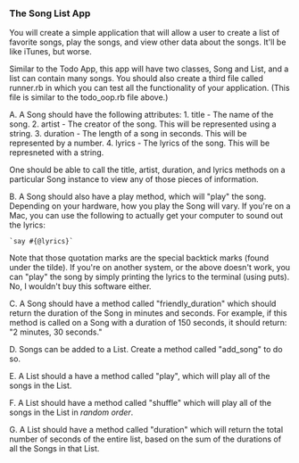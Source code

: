 ### The Song List App

You will create a simple application that will allow a user to create a list of favorite songs, play the songs, and view other data about the songs. It'll be like iTunes, but worse.

Similar to the Todo App, this app will have two classes, Song and List, and a list can contain many songs. You should also create a third file called runner.rb in which you can test all the functionality of your application. (This file is similar to the todo_oop.rb file above.)

A. A Song should have the following attributes:
	1. title - The name of the song.
	2. artist - The creator of the song. This will be represented using a string.
	3. duration - The length of a song in seconds. This will be represented by a number.
	4. lyrics - The lyrics of the song. This will be represneted with a string.

One should be able to call the title, artist, duration, and lyrics methods on a particular Song instance to view any of those pieces of information.

B. A Song should also have a play method, which will "play" the song. Depending on your hardware, how you play the Song will vary. If you're on a Mac, you can use the following to actually get your computer to sound out the lyrics:   

    `say #{@lyrics}`

Note that those quotation marks are the special backtick marks (found under the tilde). If you're on another system, or the above doesn't work, you can "play" the song by simply printing the lyrics to the terminal (using puts). No, I wouldn't buy this software either.

C. A Song should have a method called "friendly_duration" which should return the duration of the Song in minutes and seconds. For example, if this method is called on a Song with a duration of 150 seconds, it should return: "2 minutes, 30 seconds."

D. Songs can be added to a List. Create a method called "add_song" to do so.

E. A List should a have a method called "play", which will play all of the songs in the List.

F. A List should have a method called "shuffle" which will play all of the songs in the List in *random order*.

G. A List should have a method called "duration" which will return the total number of seconds of the entire list, based on the sum of the durations of all the Songs in that List.